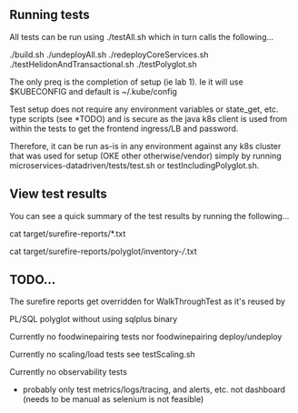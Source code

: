 ## Running tests

All tests can be run using ./testAll.sh which in turn calls the following...

./build.sh
./undeployAll.sh
./redeployCoreServices.sh
./testHelidonAndTransactional.sh
./testPolyglot.sh

The only preq is the completion of setup (ie lab 1). Ie it will use $KUBECONFIG and default is ~/.kube/config

Test setup does not require any environment variables or state_get, etc. type scripts (see *TODO)
and is secure as the java k8s client is used from within the tests to get the frontend ingress/LB and password.  

Therefore, it can be run as-is in any environment against any k8s cluster that was used for setup (OKE other otherwise/vendor)
simply by running microservices-datadriven/tests/test.sh or testIncludingPolyglot.sh. 

## View test results

You can see a quick summary of the test results by running the following... 

cat  target/surefire-reports/*.txt

cat  target/surefire-reports/polyglot/inventory-*/*.txt




## TODO...

The surefire reports get overridden for WalkThroughTest as it's reused by 

PL/SQL polyglot without using sqlplus binary

Currently no foodwinepairing tests nor foodwinepairing deploy/undeploy

Currently no scaling/load tests see testScaling.sh

Currently no observability tests 
- probably only test metrics/logs/tracing, and alerts, etc. not dashboard (needs to be manual as selenium is not feasible)

